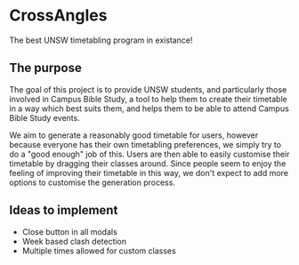 # CrossAngles
The best UNSW timetabling program in existance!

## The purpose
The goal of this project is to provide UNSW students, and particularly those involved in Campus Bible Study, a tool to help them to create their timetable in a way which best suits them, and helps them to be able to attend Campus Bible Study events.

We aim to generate a reasonably good timetable for users, however because everyone has their own timetabling preferences, we simply try to do a "good enough" job of this. Users are then able to easily customise their timetable by dragging their classes around. Since people seem to enjoy the feeling of improving their timetable in this way, we don't expect to add more options to customise the generation process.

## Ideas to implement

* Close button in all modals
* Week based clash detection
* Multiple times allowed for custom classes
